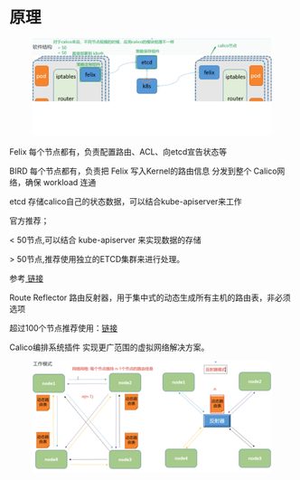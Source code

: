# 原理

<figure><img src="../../../../../../.gitbook/assets/image (29).png" alt=""><figcaption></figcaption></figure>

Felix 每个节点都有，负责配置路由、ACL、向etcd宣告状态等

BIRD 每个节点都有，负责把 Felix 写入Kernel的路由信息 分发到整个 Calico网络，确保 workload 连通

etcd 存储calico自己的状态数据，可以结合kube-apiserver来工作

官方推荐；

< 50节点,可以结合 kube-apiserver 来实现数据的存储

\> 50节点,推荐使用独立的ETCD集群来进行处理。

参考[ 链接](https://projectcalico.docs.tigera.io/getting-started/kubernetes/self-managed-onprem/onpremises#install-calico)

Route Reflector 路由反射器，用于集中式的动态生成所有主机的路由表，非必须选项

超过100个节点推荐使用：[链接](https://projectcalico.docs.tigera.io/getting-started/kubernetes/rancher#concepts)

Calico编排系统插件 实现更广范围的虚拟网络解决方案。

<figure><img src="../../../../../../.gitbook/assets/image (30).png" alt=""><figcaption></figcaption></figure>
